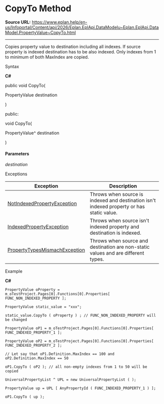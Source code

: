 # CopyTo Method

**Source URL:** https://www.eplan.help/en-us/Infoportal/Content/api/2026/Eplan.EplApi.DataModelu~Eplan.EplApi.DataModel.PropertyValue~CopyTo.html

---

Copies property value to destination including all indexes. If source property is indexed destination has to be also indexed. Only indexes from 1 to minimum of both MaxIndex are copied.

Syntax

**C#**



public void CopyTo( 

   PropertyValue destination

)

public:

void CopyTo( 

   PropertyValue^ destination

)


#### Parameters

*destination*

Exceptions

| Exception | Description |
| --- | --- |
| [NotIndexedPropertyException](Eplan.EplApi.DataModelu~Eplan.EplApi.DataModel.NotIndexedPropertyException.html) | Throws when source is indexed and destination isn't indexed property or has static value. |
| [IndexedPropertyException](Eplan.EplApi.DataModelu~Eplan.EplApi.DataModel.IndexedPropertyException.html) | Throws when source isn't indexed property and destination is indexed. |
| [PropertyTypesMismachException](Eplan.EplApi.DataModelu~Eplan.EplApi.DataModel.PropertyTypesMismachException.html) | Throws when source and destination are non-static values and are different types. |

Example

**C#**

```
PropertyValue oProperty = m_oTestProject.Pages[0].Functions[0].Properties[ FUNC_NON_INDEXED_PROPERTY ];

PropertyValue static_value = "xxx";

static_value.CopyTo ( oProperty ) ; // FUNC_NON_INDEXED_PROPERTY will be changed

PropertyValue oP1 = m_oTestProject.Pages[0].Functions[0].Properties[ FUNC_INDEXED_PROPERTY_1 ];

PropertyValue oP2 = m_oTestProject.Pages[0].Functions[0].Properties[ FUNC_INDEXED_PROPERTY_2 ];

// Let say that oP1.Definition.MaxIndex == 100 and oP2.Definition.MaxIndex == 50

oP1.CopyTo ( oP2 ); // all non-empty indexes from 1 to 50 will be copied

UniversalPropertyList ^ UPL = new UniversalPropertyList ( );

PropertyValue up = UPL [ AnyPropertyId ( FUNC_INDEXED_PROPERTY_1 ) ];

oP1.CopyTo ( up );
```
